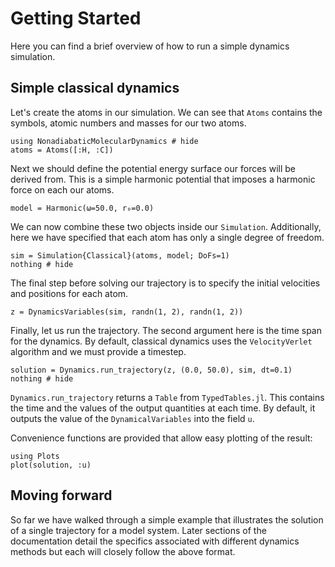 # Getting Started

Here you can find a brief overview of how to run a simple dynamics simulation.

## Simple classical dynamics

Let's create the atoms in our simulation.
We can see that `Atoms` contains the symbols, atomic numbers and masses for our two atoms.
```@example classical
using NonadiabaticMolecularDynamics # hide
atoms = Atoms([:H, :C])
```

Next we should define the potential energy surface our forces will be derived from.
This is a simple harmonic potential that imposes a harmonic force on each our atoms.
```@example classical
model = Harmonic(ω=50.0, r₀=0.0)
```

We can now combine these two objects inside our `Simulation`.
Additionally, here we have specified that each atom has only a single degree of freedom.
```@example classical
sim = Simulation{Classical}(atoms, model; DoFs=1)
nothing # hide
```

The final step before solving our trajectory is to specify the initial velocities
and positions for each atom.
```@example classical
z = DynamicsVariables(sim, randn(1, 2), randn(1, 2))
```

Finally, let us run the trajectory.
The second argument here is the time span for the dynamics.
By default, classical dynamics uses the `VelocityVerlet` algorithm and we must provide a
timestep.
```@example classical
solution = Dynamics.run_trajectory(z, (0.0, 50.0), sim, dt=0.1)
nothing # hide
```

`Dynamics.run_trajectory` returns a `Table` from `TypedTables.jl`.
This contains the time and the values of the output quantities at each time.
By default, it outputs the value of the `DynamicalVariables` into the field `u`.

Convenience functions are provided that allow easy plotting of the result:
```@example classical
using Plots
plot(solution, :u)
```

## Moving forward
So far we have walked through a simple example that illustrates the solution
of a single trajectory for a model system.
Later sections of the documentation detail the specifics associated with different dynamics
methods but each will closely follow the above format.
